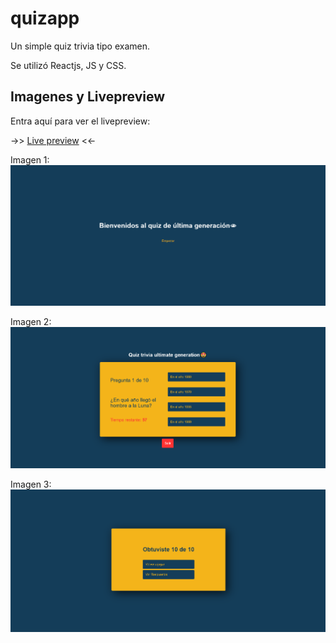 # quizapp
Un simple quiz trivia tipo examen.

Se utilizó Reactjs, JS y CSS.

## Imagenes y Livepreview
Entra aquí para ver el livepreview:

->> [Live preview](https://quizappchris.herokuapp.com/game) <<-

Imagen 1:
![screenShot01](images/menuquiz.png)

Imagen 2:
![screenShot02](images/quiz.png)

Imagen 3:
![screenShot03](images/endquiz.png)
